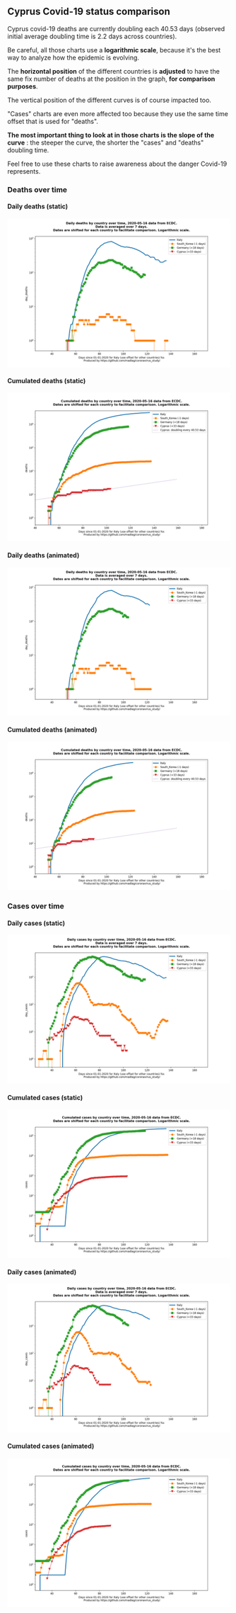 ## Cyprus Covid-19 status comparison 

Cyprus covid-19 deaths are currently doubling each 40.53 days (observed initial average doubling time is 2.2 days across countries).



Be careful, all those charts use a **logarithmic scale**, because it's the best way to analyze how the epidemic is evolving.
 
The **horizontal position** of the different countries is **adjusted** to have the same fix number of deaths at the position in the graph, **for comparison purposes**.

The vertical position of the different curves is of course impacted too.

"Cases" charts are even more affected too because they use the same time offset that is used for "deaths".

**The most important thing to look at in those charts is the slope of the curve** : the steeper the curve, the shorter the "cases" and "deaths" doubling time.

Feel free to use these charts to raise awareness about the danger Covid-19 represents. 


 
### Deaths over time
 
#### Daily deaths (static)
![Cyprus covid-19 daily deaths static chart](https://raw.githubusercontent.com/madlag/coronavirus_study/master/notebooks/graphs/2020-05-16/countries/Cyprus/2020-05-16_Cyprus_day_deaths.png "Cyprus covid-19 day_deaths static chart")   
 
#### Cumulated deaths (static)
![Cyprus covid-19 cumulated deaths static chart](https://raw.githubusercontent.com/madlag/coronavirus_study/master/notebooks/graphs/2020-05-16/countries/Cyprus/2020-05-16_Cyprus_deaths.png "Cyprus covid-19 deaths static chart")   
 
#### Daily deaths (animated)
![Cyprus covid-19 daily deaths animated chart](https://raw.githubusercontent.com/madlag/coronavirus_study/master/notebooks/graphs/2020-05-16/countries/Cyprus/2020-05-16_Cyprus_day_deaths.gif "Cyprus covid-19 day_deaths animated chart")   
 
#### Cumulated deaths (animated)
![Cyprus covid-19 cumulated deaths animated chart](https://raw.githubusercontent.com/madlag/coronavirus_study/master/notebooks/graphs/2020-05-16/countries/Cyprus/2020-05-16_Cyprus_deaths.gif "Cyprus covid-19 deaths animated chart")   

 
### Cases over time
 
#### Daily cases (static)
![Cyprus covid-19 daily cases static chart](https://raw.githubusercontent.com/madlag/coronavirus_study/master/notebooks/graphs/2020-05-16/countries/Cyprus/2020-05-16_Cyprus_day_cases.png "Cyprus covid-19 day_cases static chart")   
 
#### Cumulated cases (static)
![Cyprus covid-19 cumulated cases static chart](https://raw.githubusercontent.com/madlag/coronavirus_study/master/notebooks/graphs/2020-05-16/countries/Cyprus/2020-05-16_Cyprus_cases.png "Cyprus covid-19 cases static chart")   
 
#### Daily cases (animated)
![Cyprus covid-19 daily cases animated chart](https://raw.githubusercontent.com/madlag/coronavirus_study/master/notebooks/graphs/2020-05-16/countries/Cyprus/2020-05-16_Cyprus_day_cases.gif "Cyprus covid-19 day_cases animated chart")   
 
#### Cumulated cases (animated)
![Cyprus covid-19 cumulated cases animated chart](https://raw.githubusercontent.com/madlag/coronavirus_study/master/notebooks/graphs/2020-05-16/countries/Cyprus/2020-05-16_Cyprus_cases.gif "Cyprus covid-19 cases animated chart")   

